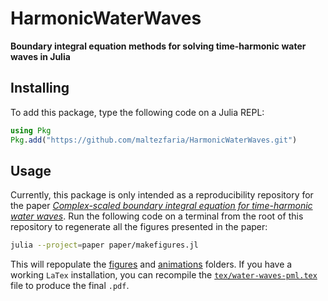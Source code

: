 # HarmonicWaterWaves

**Boundary integral equation methods for solving time-harmonic water waves in
Julia**

## Installing

To add this package, type the following code on a Julia REPL:

```julia
using Pkg
Pkg.add("https://github.com/maltezfaria/HarmonicWaterWaves.git")
```

## Usage

Currently, this package is only intended as a reproducibility repository for the
paper [*Complex-scaled boundary integral equation for time-harmonic water
waves*](paper/tex/water-waves-pml.pdf). Run the following code on a terminal
from the root of this repository to regenerate all the figures presented in the
paper:

```bash
julia --project=paper paper/makefigures.jl
```

This will repopulate the [figures](figure) and [animations](animations) folders.
If you have a working `LaTex` installation, you can recompile the
[`tex/water-waves-pml.tex`](tex/water-waves-pml.tex) file to produce the final
`.pdf`.
